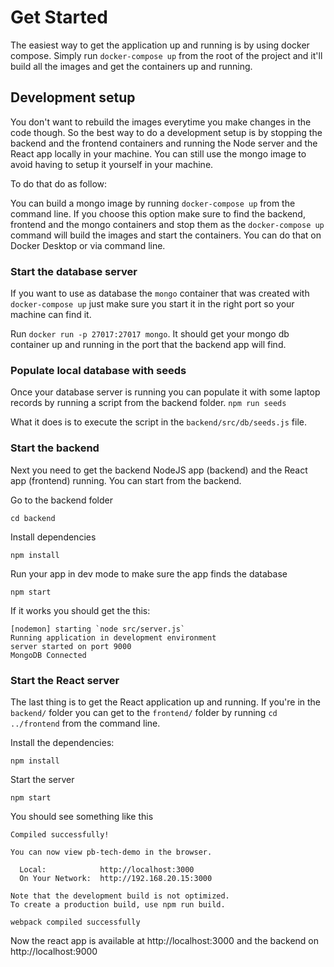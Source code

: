 # Get Started
The easiest way to get the application up and running is by using docker compose. Simply run `docker-compose up` from the root of the project and it'll build all the images and get the containers up and running.

## Development setup
You don't want to rebuild the images everytime you make changes in the code though. So the best way to do a development setup is by stopping the backend and the frontend containers and running the Node server and the React app locally in your machine. You can still use the mongo image to avoid having to setup it yourself in your machine. 

To do that do as follow: 

You can build a mongo image by running `docker-compose up`  from the command line. If you choose this option make sure to find the backend, frontend and the mongo containers and stop them as the `docker-compose up` command will build the images and start the containers. You can do that on Docker Desktop or via command line. 

### Start the database server
If you want to use as database the `mongo` container that was created with `docker-compose up` just make sure you start it in the right port so your machine can find it. 

Run `docker run -p 27017:27017 mongo`. It should get your mongo db container up and running in the port that the backend app will find.

### Populate local database with seeds
Once your database server is running you can populate it with some laptop records by running a script from the backend folder. 
`npm run seeds` 

What it does is to execute the script in the `backend/src/db/seeds.js` file.

### Start the backend

Next you need to get the backend NodeJS app (backend) and the React app (frontend) running. 
You can start from the backend. 

Go to the backend folder

`cd backend` 

Install dependencies 

`npm install` 

Run your app in dev mode to make sure the app finds the database 

`npm start` 


If it works you should get the this:

``` 
[nodemon] starting `node src/server.js`
Running application in development environment
server started on port 9000
MongoDB Connected
``` 

### Start the React server
The last thing is to get the React application up and running. If you're in the `backend/`  folder you can get to the `frontend/` folder by running `cd ../frontend` from the command line. 

Install the dependencies:

`npm install` 

Start the server

`npm start` 

You should see something like this

``` 
Compiled successfully!

You can now view pb-tech-demo in the browser.

  Local:            http://localhost:3000
  On Your Network:  http://192.168.20.15:3000

Note that the development build is not optimized.
To create a production build, use npm run build.

webpack compiled successfully
``` 

Now the react app is available at  http://localhost:3000 and the backend on  http://localhost:9000

